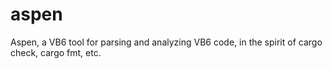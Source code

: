 # aspen
Aspen, a VB6 tool for parsing and analyzing VB6 code, in the spirit of cargo check, cargo fmt, etc.
